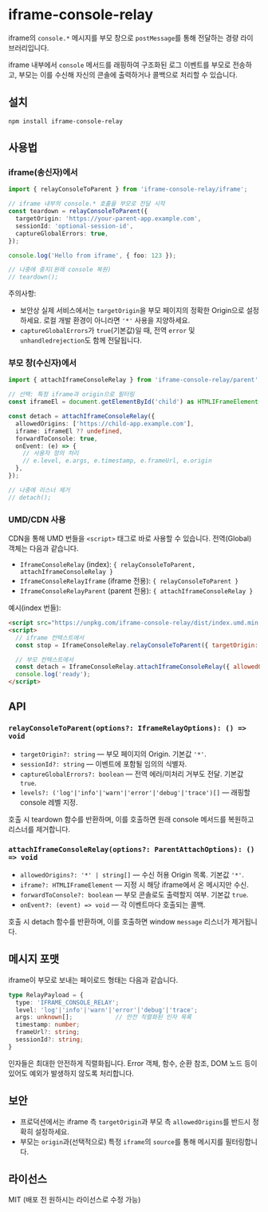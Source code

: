 # iframe-console-relay

iframe의 `console.*` 메시지를 부모 창으로 `postMessage`를 통해 전달하는 경량 라이브러리입니다.

iframe 내부에서 `console` 메서드를 래핑하여 구조화된 로그 이벤트를 부모로 전송하고, 부모는 이를 수신해 자신의 콘솔에 출력하거나 콜백으로 처리할 수 있습니다.

## 설치

```
npm install iframe-console-relay
```

## 사용법

### iframe(송신자)에서

```ts
import { relayConsoleToParent } from 'iframe-console-relay/iframe';

// iframe 내부의 console.* 호출을 부모로 전달 시작
const teardown = relayConsoleToParent({
  targetOrigin: 'https://your-parent-app.example.com',
  sessionId: 'optional-session-id',
  captureGlobalErrors: true,
});

console.log('Hello from iframe', { foo: 123 });

// 나중에 중지(원래 console 복원)
// teardown();
```

주의사항:
- 보안상 실제 서비스에서는 `targetOrigin`을 부모 페이지의 정확한 Origin으로 설정하세요. 로컬 개발 환경이 아니라면 `'*'` 사용을 지양하세요.
- `captureGlobalErrors`가 `true`(기본값)일 때, 전역 `error` 및 `unhandledrejection`도 함께 전달됩니다.

### 부모 창(수신자)에서

```ts
import { attachIframeConsoleRelay } from 'iframe-console-relay/parent';

// 선택: 특정 iframe과 origin으로 필터링
const iframeEl = document.getElementById('child') as HTMLIFrameElement | null;

const detach = attachIframeConsoleRelay({
  allowedOrigins: ['https://child-app.example.com'],
  iframe: iframeEl ?? undefined,
  forwardToConsole: true,
  onEvent: (e) => {
    // 사용자 정의 처리
    // e.level, e.args, e.timestamp, e.frameUrl, e.origin
  },
});

// 나중에 리스너 제거
// detach();
```

### UMD/CDN 사용

CDN을 통해 UMD 번들을 `<script>` 태그로 바로 사용할 수 있습니다. 전역(Global) 객체는 다음과 같습니다.
- `IframeConsoleRelay` (index): `{ relayConsoleToParent, attachIframeConsoleRelay }`
- `IframeConsoleRelayIframe` (iframe 전용): `{ relayConsoleToParent }`
- `IframeConsoleRelayParent` (parent 전용): `{ attachIframeConsoleRelay }`

예시(index 번들):

```html
<script src="https://unpkg.com/iframe-console-relay/dist/index.umd.min.js"></script>
<script>
  // iframe 컨텍스트에서
  const stop = IframeConsoleRelay.relayConsoleToParent({ targetOrigin: 'https://parent.example.com' });

  // 부모 컨텍스트에서
  const detach = IframeConsoleRelay.attachIframeConsoleRelay({ allowedOrigins: ['https://child.example.com'] });
  console.log('ready');
</script>
```

## API

### `relayConsoleToParent(options?: IframeRelayOptions): () => void`
- `targetOrigin?: string` — 부모 페이지의 Origin. 기본값 `'*'`.
- `sessionId?: string` — 이벤트에 포함될 임의의 식별자.
- `captureGlobalErrors?: boolean` — 전역 에러/미처리 거부도 전달. 기본값 `true`.
- `levels?: ('log'|'info'|'warn'|'error'|'debug'|'trace')[]` — 래핑할 console 레벨 지정.

호출 시 teardown 함수를 반환하며, 이를 호출하면 원래 console 메서드를 복원하고 리스너를 제거합니다.

### `attachIframeConsoleRelay(options?: ParentAttachOptions): () => void`
- `allowedOrigins?: '*' | string[]` — 수신 허용 Origin 목록. 기본값 `'*'`.
- `iframe?: HTMLIFrameElement` — 지정 시 해당 iframe에서 온 메시지만 수신.
- `forwardToConsole?: boolean` — 부모 콘솔로도 출력할지 여부. 기본값 `true`.
- `onEvent?: (event) => void` — 각 이벤트마다 호출되는 콜백.

호출 시 detach 함수를 반환하며, 이를 호출하면 window `message` 리스너가 제거됩니다.

## 메시지 포맷

iframe이 부모로 보내는 페이로드 형태는 다음과 같습니다.

```ts
type RelayPayload = {
  type: 'IFRAME_CONSOLE_RELAY';
  level: 'log'|'info'|'warn'|'error'|'debug'|'trace';
  args: unknown[];            // 안전 직렬화된 인자 목록
  timestamp: number;
  frameUrl?: string;
  sessionId?: string;
}
```

인자들은 최대한 안전하게 직렬화됩니다. Error 객체, 함수, 순환 참조, DOM 노드 등이 있어도 예외가 발생하지 않도록 처리합니다.

## 보안

- 프로덕션에서는 iframe 측 `targetOrigin`과 부모 측 `allowedOrigins`를 반드시 정확히 설정하세요.
- 부모는 `origin`과(선택적으로) 특정 `iframe`의 `source`를 통해 메시지를 필터링합니다.

## 라이선스

MIT (배포 전 원하시는 라이선스로 수정 가능)

